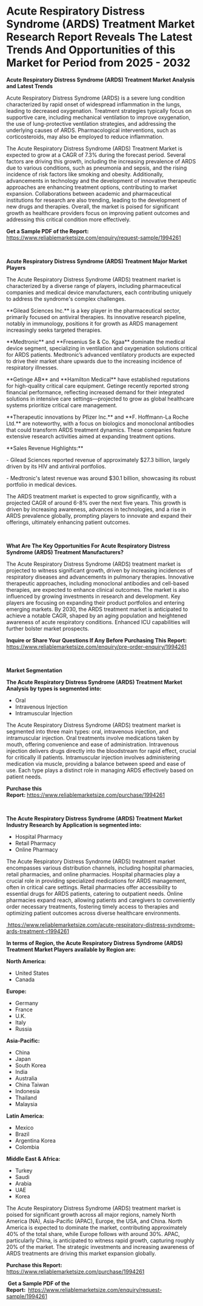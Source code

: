 <p><h1>Acute Respiratory Distress Syndrome (ARDS) Treatment Market Research Report Reveals The Latest Trends And Opportunities of this Market for Period from 2025 - 2032</h1></p><p><strong>Acute Respiratory Distress Syndrome (ARDS) Treatment Market Analysis and Latest Trends</strong></p>
<p><p>Acute Respiratory Distress Syndrome (ARDS) is a severe lung condition characterized by rapid onset of widespread inflammation in the lungs, leading to decreased oxygenation. Treatment strategies typically focus on supportive care, including mechanical ventilation to improve oxygenation, the use of lung-protective ventilation strategies, and addressing the underlying causes of ARDS. Pharmacological interventions, such as corticosteroids, may also be employed to reduce inflammation. </p><p>The Acute Respiratory Distress Syndrome (ARDS) Treatment Market is expected to grow at a CAGR of 7.3% during the forecast period. Several factors are driving this growth, including the increasing prevalence of ARDS due to various conditions, such as pneumonia and sepsis, and the rising incidence of risk factors like smoking and obesity. Additionally, advancements in technology and the development of innovative therapeutic approaches are enhancing treatment options, contributing to market expansion. Collaborations between academic and pharmaceutical institutions for research are also trending, leading to the development of new drugs and therapies. Overall, the market is poised for significant growth as healthcare providers focus on improving patient outcomes and addressing this critical condition more effectively.</p></p>
<p><strong>Get a Sample PDF of the Report:&nbsp;</strong> <a href="https://www.reliablemarketsize.com/enquiry/request-sample/1994261?utm_campaign=3603&utm_medium=2&utm_source=Github&utm_content=ia&utm_term=13042025&utm_id=acute-respiratory-distress-syndrome-ards-treatment">https://www.reliablemarketsize.com/enquiry/request-sample/1994261</a></p>
<p>&nbsp;</p>
<p><strong>Acute Respiratory Distress Syndrome (ARDS) Treatment Major Market Players</strong></p>
<p><p>The Acute Respiratory Distress Syndrome (ARDS) treatment market is characterized by a diverse range of players, including pharmaceutical companies and medical device manufacturers, each contributing uniquely to address the syndrome's complex challenges. </p><p>**Gilead Sciences Inc.** is a key player in the pharmaceutical sector, primarily focused on antiviral therapies. Its innovative research pipeline, notably in immunology, positions it for growth as ARDS management increasingly seeks targeted therapies.</p><p>**Medtronic** and **Fresenius Se & Co. Kgaa** dominate the medical device segment, specializing in ventilation and oxygenation solutions critical for ARDS patients. Medtronic’s advanced ventilatory products are expected to drive their market share upwards due to the increasing incidence of respiratory illnesses.</p><p>**Getinge AB** and **Hamilton Medical** have established reputations for high-quality critical care equipment. Getinge recently reported strong financial performance, reflecting increased demand for their integrated solutions in intensive care settings—projected to grow as global healthcare systems prioritize critical care management.</p><p>**Therapeutic innovations by Pfizer Inc.** and **F. Hoffmann-La Roche Ltd.** are noteworthy, with a focus on biologics and monoclonal antibodies that could transform ARDS treatment dynamics. These companies feature extensive research activities aimed at expanding treatment options.</p><p>**Sales Revenue Highlights:** </p><p>- Gilead Sciences reported revenue of approximately $27.3 billion, largely driven by its HIV and antiviral portfolios.</p><p>- Medtronic's latest revenue was around $30.1 billion, showcasing its robust portfolio in medical devices.</p><p>The ARDS treatment market is expected to grow significantly, with a projected CAGR of around 6-8% over the next five years. This growth is driven by increasing awareness, advances in technologies, and a rise in ARDS prevalence globally, prompting players to innovate and expand their offerings, ultimately enhancing patient outcomes.</p></p>
<p>&nbsp;</p>
<p><strong>What Are The Key Opportunities For Acute Respiratory Distress Syndrome (ARDS) Treatment Manufacturers?</strong></p>
<p><p>The Acute Respiratory Distress Syndrome (ARDS) treatment market is projected to witness significant growth, driven by increasing incidences of respiratory diseases and advancements in pulmonary therapies. Innovative therapeutic approaches, including monoclonal antibodies and cell-based therapies, are expected to enhance clinical outcomes. The market is also influenced by growing investments in research and development. Key players are focusing on expanding their product portfolios and entering emerging markets. By 2030, the ARDS treatment market is anticipated to achieve a notable CAGR, shaped by an aging population and heightened awareness of acute respiratory conditions. Enhanced ICU capabilities will further bolster market prospects.</p></p>
<p><strong>Inquire or Share Your Questions If Any Before Purchasing This Report:</strong> <a href="https://www.reliablemarketsize.com/enquiry/pre-order-enquiry/1994261?utm_campaign=3603&utm_medium=2&utm_source=Github&utm_content=ia&utm_term=13042025&utm_id=acute-respiratory-distress-syndrome-ards-treatment">https://www.reliablemarketsize.com/enquiry/pre-order-enquiry/1994261</a></p>
<p>&nbsp;</p>
<p><strong>Market Segmentation</strong></p>
<p><strong>The Acute Respiratory Distress Syndrome (ARDS) Treatment Market Analysis by types is segmented into:</strong></p>
<p><ul><li>Oral</li><li>Intravenous Injection</li><li>Intramuscular Injection</li></ul></p>
<p><p>The Acute Respiratory Distress Syndrome (ARDS) treatment market is segmented into three main types: oral, intravenous injection, and intramuscular injection. Oral treatments involve medications taken by mouth, offering convenience and ease of administration. Intravenous injection delivers drugs directly into the bloodstream for rapid effect, crucial for critically ill patients. Intramuscular injection involves administering medication via muscle, providing a balance between speed and ease of use. Each type plays a distinct role in managing ARDS effectively based on patient needs.</p></p>
<p><strong>Purchase this Report:&nbsp;</strong><a href="https://www.reliablemarketsize.com/purchase/1994261?utm_campaign=3603&utm_medium=2&utm_source=Github&utm_content=ia&utm_term=13042025&utm_id=acute-respiratory-distress-syndrome-ards-treatment">https://www.reliablemarketsize.com/purchase/1994261</a></p>
<p>&nbsp;</p>
<p><strong>The Acute Respiratory Distress Syndrome (ARDS) Treatment Market Industry Research by Application is segmented into:</strong></p>
<p><ul><li>Hospital Pharmacy</li><li>Retail Pharmacy</li><li>Online Pharmacy</li></ul></p>
<p><p>The Acute Respiratory Distress Syndrome (ARDS) treatment market encompasses various distribution channels, including hospital pharmacies, retail pharmacies, and online pharmacies. Hospital pharmacies play a crucial role in providing specialized medications for ARDS management, often in critical care settings. Retail pharmacies offer accessibility to essential drugs for ARDS patients, catering to outpatient needs. Online pharmacies expand reach, allowing patients and caregivers to conveniently order necessary treatments, fostering timely access to therapies and optimizing patient outcomes across diverse healthcare environments.</p></p>
<p><a href="https://www.reliablemarketsize.com/acute-respiratory-distress-syndrome-ards-treatment-r1994261?utm_campaign=3603&utm_medium=2&utm_source=Github&utm_content=ia&utm_term=13042025&utm_id=acute-respiratory-distress-syndrome-ards-treatment">&nbsp;https://www.reliablemarketsize.com/acute-respiratory-distress-syndrome-ards-treatment-r1994261</a></p>
<p><strong>In terms of Region, the Acute Respiratory Distress Syndrome (ARDS) Treatment Market Players available by Region are:</strong></p>
<p>
    <p> <strong> North America: </strong>
        <ul>
            <li>United States</li>
            <li>Canada</li>
        </ul>
        </p> 
    <p> <strong> Europe: </strong>
        <ul>
            <li>Germany</li>
            <li>France</li>
            <li>U.K.</li>
            <li>Italy</li>
            <li>Russia</li>
        </ul>
        </p> 
    <p> <strong> Asia-Pacific: </strong>
        <ul>
            <li>China</li>
            <li>Japan</li>
            <li>South Korea</li>
            <li>India</li>
            <li>Australia</li>
            <li>China Taiwan</li>
            <li>Indonesia</li>
            <li>Thailand</li>
            <li>Malaysia</li>
        </ul>
        </p> 
    <p> <strong> Latin America: </strong>
        <ul>
            <li>Mexico</li>
            <li>Brazil</li>
            <li>Argentina Korea</li>
            <li>Colombia</li>
        </ul>
        </p> 
    <p> <strong> Middle East & Africa: </strong>
        <ul>
            <li>Turkey</li>
            <li>Saudi</li>
            <li>Arabia</li>
            <li>UAE</li>
            <li>Korea</li>
        </ul>
    </p>
    </p>
<p><p>The Acute Respiratory Distress Syndrome (ARDS) treatment market is poised for significant growth across all major regions, namely North America (NA), Asia-Pacific (APAC), Europe, the USA, and China. North America is expected to dominate the market, contributing approximately 40% of the total share, while Europe follows with around 30%. APAC, particularly China, is anticipated to witness rapid growth, capturing roughly 20% of the market. The strategic investments and increasing awareness of ARDS treatments are driving this market expansion globally.</p></p>
<p><strong>Purchase this Report: </strong><a href="https://www.reliablemarketsize.com/purchase/1994261?utm_campaign=3603&utm_medium=2&utm_source=Github&utm_content=ia&utm_term=13042025&utm_id=acute-respiratory-distress-syndrome-ards-treatment">https://www.reliablemarketsize.com/purchase/1994261</a></p>
<p>&nbsp;<strong>Get a Sample PDF of the Report:&nbsp;&nbsp;</strong><a href="https://www.reliablemarketsize.com/enquiry/request-sample/1994261?utm_campaign=3603&utm_medium=2&utm_source=Github&utm_content=ia&utm_term=13042025&utm_id=acute-respiratory-distress-syndrome-ards-treatment">https://www.reliablemarketsize.com/enquiry/request-sample/1994261</a></p>
<p><strong></strong></p>
<p><p></p><p></p><p></p></p>
